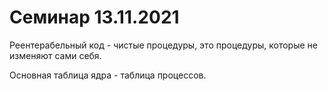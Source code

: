 # Семинар 13.11.2021

Реентерабельный код - чистые процедуры, это процедуры, которые не изменяют сами себя.

Основная таблица ядра - таблица процессов. 